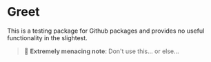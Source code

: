 # Greet

This is a testing package for Github packages and provides no useful functionality in the slightest.

> 📌 **Extremely menacing note**: Don't use this... or else...
